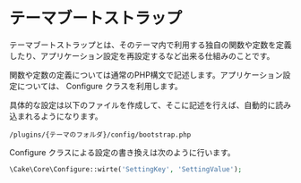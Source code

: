 # テーマブートストラップ

テーマブートストラップとは、そのテーマ内で利用する独自の関数や定数を定義したり、アプリケーション設定を再設定するなど出来る仕組みのことです。  

関数や定数の定義については通常のPHP構文で記述します。アプリケーション設定については、 Configure クラスを利用します。

具体的な設定は以下のファイルを作成して、そこに記述を行えば、自動的に読み込まれるようになります。

```shell
/plugins/{テーマのフォルダ}/config/bootstrap.php
```

Configure クラスによる設定の書き換えは次のように行います。

```php
\Cake\Core\Configure::wirte('SettingKey', 'SettingValue');
```
